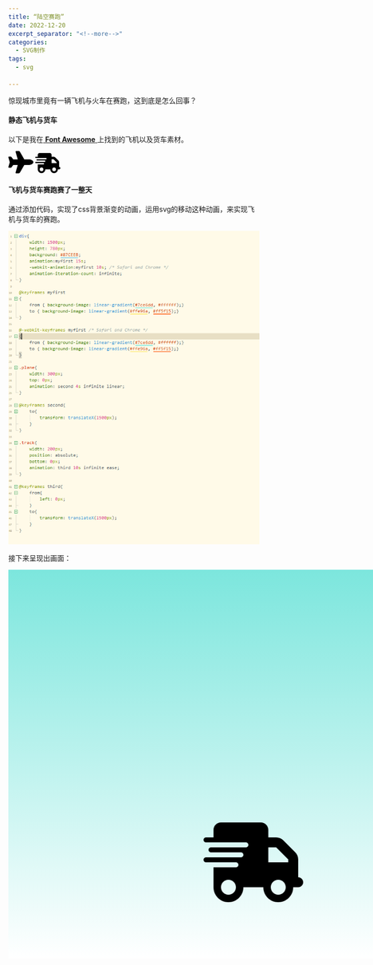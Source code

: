 ```yaml
---
title: “陆空赛跑”
date: 2022-12-20
excerpt_separator: "<!--more-->"
categories: 
  - SVG制作
tags:
  - svg

---
```


惊现城市里竟有一辆飞机与火车在赛跑，这到底是怎么回事？

<!--more-->

#### 静态飞机与货车
以下是我在[ **Font Awesome** ](https://fontawesome.com/)上找到的飞机以及货车素材。

<svg xmlns="http://www.w3.org/2000/svg" viewBox="0 0 576 512" width="10%"><!--! Font Awesome Pro 6.2.1 by @fontawesome - https://fontawesome.com License - https://fontawesome.com/license (Commercial License) Copyright 2022 Fonticons, Inc. --><path d="M482.3 192c34.2 0 93.7 29 93.7 64c0 36-59.5 64-93.7 64l-116.6 0L265.2 495.9c-5.7 10-16.3 16.1-27.8 16.1l-56.2 0c-10.6 0-18.3-10.2-15.4-20.4l49-171.6L112 320 68.8 377.6c-3 4-7.8 6.4-12.8 6.4l-42 0c-7.8 0-14-6.3-14-14c0-1.3 .2-2.6 .5-3.9L32 256 .5 145.9c-.4-1.3-.5-2.6-.5-3.9c0-7.8 6.3-14 14-14l42 0c5 0 9.8 2.4 12.8 6.4L112 192l102.9 0-49-171.6C162.9 10.2 170.6 0 181.2 0l56.2 0c11.5 0 22.1 6.2 27.8 16.1L365.7 192l116.6 0z"/></svg>
<svg xmlns="http://www.w3.org/2000/svg" viewBox="0 0 640 512" width="10%"><!--! Font Awesome Pro 6.2.1 by @fontawesome - https://fontawesome.com License - https://fontawesome.com/license (Commercial License) Copyright 2022 Fonticons, Inc. --><path d="M112 0C85.5 0 64 21.5 64 48V96H16c-8.8 0-16 7.2-16 16s7.2 16 16 16H64 272c8.8 0 16 7.2 16 16s-7.2 16-16 16H64 48c-8.8 0-16 7.2-16 16s7.2 16 16 16H64 240c8.8 0 16 7.2 16 16s-7.2 16-16 16H64 16c-8.8 0-16 7.2-16 16s7.2 16 16 16H64 208c8.8 0 16 7.2 16 16s-7.2 16-16 16H64V416c0 53 43 96 96 96s96-43 96-96H384c0 53 43 96 96 96s96-43 96-96h32c17.7 0 32-14.3 32-32s-14.3-32-32-32V288 256 237.3c0-17-6.7-33.3-18.7-45.3L512 114.7c-12-12-28.3-18.7-45.3-18.7H416V48c0-26.5-21.5-48-48-48H112zM544 237.3V256H416V160h50.7L544 237.3zM160 464c-26.5 0-48-21.5-48-48s21.5-48 48-48s48 21.5 48 48s-21.5 48-48 48zm368-48c0 26.5-21.5 48-48 48s-48-21.5-48-48s21.5-48 48-48s48 21.5 48 48z"/></svg>
			
#### 飞机与货车赛跑赛了一整天
通过添加代码，实现了css背景渐变的动画，运用svg的移动这种动画，来实现飞机与货车的赛跑。

![](/assets/images/SVG制作/world_code.png)

接下来呈现出画面：
<style>
.box{
	width: 1500px;
	height: 780px;
	background: #87CEEB;
	animation:myfirst 15s;
	-webkit-animation:myfirst 10s; /* Safari and Chrome */
	animation-iteration-count: infinite;
}

@keyframes myfirst
{
	from { background-image: linear-gradient(#7ce6dd, #ffffff);}
	to { background-image: linear-gradient(#ffe96a, #ff5f15);}
}

@-webkit-keyframes myfirst /* Safari and Chrome */
{
	from { background-image: linear-gradient(#7ce6dd, #ffffff);}
	to { background-image: linear-gradient(#ffe96a, #ff5f15);}
}

.plane{
	width: 300px;
	top: 0px;
	animation: second 3s infinite linear;
}

@keyframes second{
	to{
		transform: translateX(1500px);
	}
}

.track{
	width: 200px;
	/*position: absolute;*/
	bottom: 0px;
	animation: third 10s infinite ease;
}

@keyframes third{
	from{
		left: 0px;
	}
	to{
		transform: translateX(1500px);
	}
}

</style>

<div class="box">

			
<svg xmlns="http://www.w3.org/2000/svg" viewBox="0 0 576 512" class="plane"><!--! Font Awesome Pro 6.2.1 by @fontawesome - https://fontawesome.com License - https://fontawesome.com/license (Commercial License) Copyright 2022 Fonticons, Inc. --><path d="M482.3 192c34.2 0 93.7 29 93.7 64c0 36-59.5 64-93.7 64l-116.6 0L265.2 495.9c-5.7 10-16.3 16.1-27.8 16.1l-56.2 0c-10.6 0-18.3-10.2-15.4-20.4l49-171.6L112 320 68.8 377.6c-3 4-7.8 6.4-12.8 6.4l-42 0c-7.8 0-14-6.3-14-14c0-1.3 .2-2.6 .5-3.9L32 256 .5 145.9c-.4-1.3-.5-2.6-.5-3.9c0-7.8 6.3-14 14-14l42 0c5 0 9.8 2.4 12.8 6.4L112 192l102.9 0-49-171.6C162.9 10.2 170.6 0 181.2 0l56.2 0c11.5 0 22.1 6.2 27.8 16.1L365.7 192l116.6 0z"/></svg>
<br>
<br>
<br>
<br>
<br>
<br>
<br>
<br>
<br>
<br>
<br>
<br>
<br>
<br>
<br>
<svg xmlns="http://www.w3.org/2000/svg" viewBox="0 0 640 512" class="track"><!--! Font Awesome Pro 6.2.1 by @fontawesome - https://fontawesome.com License - https://fontawesome.com/license (Commercial License) Copyright 2022 Fonticons, Inc. --><path d="M112 0C85.5 0 64 21.5 64 48V96H16c-8.8 0-16 7.2-16 16s7.2 16 16 16H64 272c8.8 0 16 7.2 16 16s-7.2 16-16 16H64 48c-8.8 0-16 7.2-16 16s7.2 16 16 16H64 240c8.8 0 16 7.2 16 16s-7.2 16-16 16H64 16c-8.8 0-16 7.2-16 16s7.2 16 16 16H64 208c8.8 0 16 7.2 16 16s-7.2 16-16 16H64V416c0 53 43 96 96 96s96-43 96-96H384c0 53 43 96 96 96s96-43 96-96h32c17.7 0 32-14.3 32-32s-14.3-32-32-32V288 256 237.3c0-17-6.7-33.3-18.7-45.3L512 114.7c-12-12-28.3-18.7-45.3-18.7H416V48c0-26.5-21.5-48-48-48H112zM544 237.3V256H416V160h50.7L544 237.3zM160 464c-26.5 0-48-21.5-48-48s21.5-48 48-48s48 21.5 48 48s-21.5 48-48 48zm368-48c0 26.5-21.5 48-48 48s-48-21.5-48-48s21.5-48 48-48s48 21.5 48 48z"/></svg>
			
			
</div>
